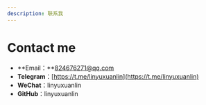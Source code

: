 ```yaml
---
description: 联系我
---
```


# Contact me

* **Email：**824676271@qq.com
* **Telegram**：[https://t.me/linyuxuanlin](https://t.me/linyuxuanlin)
* **WeChat**：linyuxuanlin
* **GitHub**：linyuxuanlin

